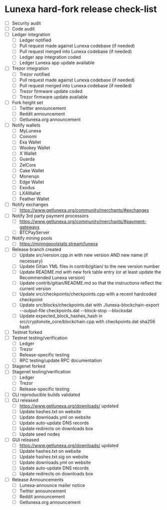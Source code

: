 # Lunexa hard-fork release check-list

- [ ] Security audit
- [ ] Code audit
- [ ] Ledger integration
  - [ ] Ledger notified
  - [ ] Pull request made against Lunexa codebase (if needed)
  - [ ] Pull request merged into Lunexa codebase (if needed)
  - [ ] Ledger app integration coded
  - [ ] Ledger Lunexa app update available
- [ ] Trezor integration
  - [ ] Trezor notified
  - [ ] Pull request made against Lunexa codebase (if needed)
  - [ ] Pull request merged into Lunexa codebase (if needed)
  - [ ] Trezor firmware update coded
  - [ ] Trezor firmware update available
- [ ] Fork height set
  - [ ] Twitter announcement
  - [ ] Reddit announcement
  - [ ] Getlunexa.org announcement
- [ ] Notify wallets
  - [ ] MyLunexa
  - [ ] Coinomi
  - [ ] Exa Wallet
  - [ ] Wookey Wallet
  - [ ] X Wallet
  - [ ] Guarda
  - [ ] ZelCore
  - [ ] Cake Wallet
  - [ ] Monerujo
  - [ ] Edge Wallet
  - [ ] Exodus
  - [ ] LXAWallet
  - [ ] Feather Wallet
- [ ] Notify exchanges
  - [ ] https://www.getlunexa.org/community/merchants/#exchanges
- [ ] Notify 3rd party payment processors
  - [ ] https://www.getlunexa.org/community/merchants/#payment-gateways
  - [ ] BTCPayServer
- [ ] Notify mining pools
  - [ ] https://miningpoolstats.stream/lunexa
- [ ] Release branch created
  - [ ] Update src/version.cpp.in with new version AND new name (if necessary)
  - [ ] Update Gitian YML files in contrib/gitian/ to the new version number
  - [ ] Update README.md with new fork table entry (or at least update the Recommended Lunexa version)
  - [ ] Update contrib/gitian/README.md so that the instructions reflect the current version
  - [ ] Update src/checkpoints/checkpoints.cpp with a recent hardcoded checkpoint
  - [ ] Update src/blocks/checkpoints.dat with ./lunexa-blockchain-export --output-file checkpoints.dat --block-stop <recent block height> --blocksdat
  - [ ] Update expected_block_hashes_hash in src/cryptonote_core/blockchain.cpp with checkpoints.dat sha256 hash
- [ ] Testnet forked
- [ ] Testnet testing/verification
  - [ ] Ledger
  - [ ] Trezor
  - [ ] Release-specific testing
  - [ ] RPC testing/update RPC documentation
- [ ] Stagenet forked
- [ ] Stagenet testing/verification
  - [ ] Ledger
  - [ ] Trezor
  - [ ] Release-specific testing
- [ ] CLI reproducible builds validated
- [ ] CLI released
  - [ ] https://www.getlunexa.org/downloads/ updated
  - [ ] Update hashes.txt on website
  - [ ] Update downloads.yml on website
  - [ ] Update auto-update DNS records
  - [ ] Update redirects on downloads box
  - [ ] Update seed nodes
- [ ] GUI released
  - [ ] https://www.getlunexa.org/downloads/ updated
  - [ ] Update hashes.txt on website
  - [ ] Update hashes.txt.sig on website
  - [ ] Update downloads.yml on website
  - [ ] Update auto-update DNS records
  - [ ] Update redirects on downloads box
- [ ] Release Announcements
  - [ ] Lunexa-announce mailer notice
  - [ ] Twitter announcement
  - [ ] Reddit announcement
  - [ ] Getlunexa.org announcement
